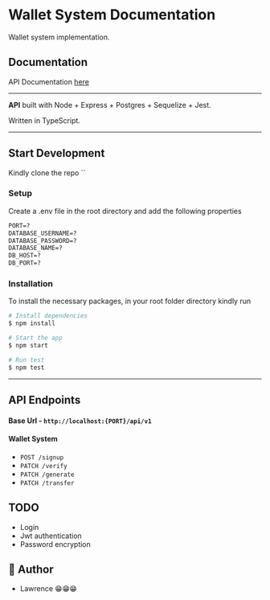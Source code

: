 # Wallet System Documentation

Wallet system implementation.

## Documentation

API Documentation [here]()

---

**API** built with Node + Express + Postgres + Sequelize + Jest.

Written in TypeScript.

---

## Start Development

Kindly clone the repo ``

### Setup

Create a .env file in the root directory and add the following properties

```markdown
PORT=?
DATABASE_USERNAME=?
DATABASE_PASSWORD=?
DATABASE_NAME=?
DB_HOST=?
DB_PORT=?
```

### Installation

To install the necessary packages, in your root folder directory kindly run

```bash
# Install dependencies
$ npm install

# Start the app
$ npm start

# Run test
$ npm test
```

---

## API Endpoints

#### Base Url - `http://localhost:{PORT}/api/v1`

#### Wallet System

- `POST /signup`
- `PATCH /verify `
- `PATCH /generate`
- `PATCH /transfer`

## TODO

- Login
- Jwt authentication
- Password encryption

## 🎩 Author

- Lawrence 😁😁😁
